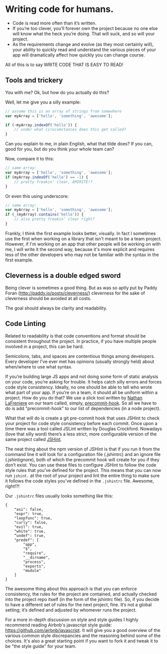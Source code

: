 # Writing code for humans.

- Code is read more often than it’s written. 
- If you’re too clever, you’ll forever own the project because no one else will know what the heck you’re doing. That will suck, and so will your project.
- As the requirements change and evolve (as they most certainly will), your ability to quickly read and understand the various pieces of your app will dramatically affect how quickly you can change course.

All of this is to say WRITE CODE THAT IS EASY TO READ!

## Tools and trickery

You with me? Ok, but how do you actually do this? 

Well, let me give you a silly example:

```javascript
// assume this is an array of strings from somewhere
var myArray = ['hello', 'something', 'awesome']; 

if (~myArray.indexOf('hello')) {
	// under what cirucumstances does this get called?
}
```

Can you explain to me, in plain English, what that tilde does? If you can, good for you, but do you think your whole team can?

Now, compare it to this:

```javascript
// same array:
var myArray = ['hello', 'something', 'awesome']; 
if (myArray.indexOf('hello') == -1) {
	// pretty freakin’ clear, AMIRITE!?
}
```

Or even this using underscore:

```javascript
// same array:
var myArray = ['hello', 'something', 'awesome']; 
if (_(myArray).contains('hello')) {
    // also pretty freakin’ clear right?
}
```

Frankly, I think the first example looks better, visually. In fact I sometimes use the first when working on a library that isn't meant to be a team project. However, if I'm working on an app that other people will be working on with me, I will write it the second way, because it's more explicit and requires less of the other developers who may not be familiar with the syntax in the first example.


## Cleverness is a double edged sword

Being clever is sometimes a good thing. But as was so aptly put by Paddy Foran (http://paddy.io/posts/cleverness/) cleverness for the sake of cleverness should be avoided at all costs. 

The goal should always be clarity and readability.

## Code Linting

Related to readability is that code conventions and format should be consistent throughout the project. In practice, if you have multiple people involved in a project, this can be hard.

Semicolons, tabs, and spaces are contentious things among developers. Every developer I've ever met has opinions (usually strongly held) about when/where to use what syntax.

If you’re building large JS apps and not doing some form of static analysis on your code, you’re asking for trouble. It helps catch silly errors and forces code style consistency. Ideally, no one should be able to tell who wrote what part of your app. If you’re on a team, it should all be uniform within a project. How do you do that? We use a slick tool written by [Nathan LaFreniere](https://twitter.com/quitlahok) on our team called, simply, [precommit-hook](github.com/nlf/precommit-hook). So all we have to do is add "precommit-hook" to our list of dependencies (in a node project).

What that will do is create a git pre-commit hook that uses JSHint to check your project for code style consistency before each commit. Once upon a time there was a tool called JSLint written by Douglas Crockford. Nowadays (love that silly word) there’s a less strict, more configurable version of the same project called [JSHint](http://www.jshint.com/). 

The neat thing about the npm version of JSHint is that if you run it from the command line it will look for a configuration file (.jshintrc) and an ignore file (.jshintignore), both of which the precommit hook will create for you if they don’t exist. You can use these files to configure JSHint to follow the code style rules that you’ve defined for the project. This means that you can now run `jshint.` at the root of your project and lint the entire thing to make sure it follows the code styles you’ve defined in the `.jshintrc` file. Awesome, right!?!

Our `.jshintrc` files usually looks something like this:

    {
        "asi": false,
        "expr": true,
        "loopfunc": true,
        "curly": false,
        "evil": true,
        "white": true,
        “undef": true,
        "predef": [
            "app",
            "$",
            "require",
            "__dirname",
            "process",
            "exports",
            "module"
        ]
    }

The awesome thing about this approach is that you can enforce consistency, the rules for the project are contained, and actually checked into the project repo itself (in the form of the jshintrc file). So, if you decide to have a different set of rules for the next project, fine. It’s not a global setting; it’s defined and adjusted by whomever runs the project.

For a more in-depth discussion on style and style guides I highly recommend reading Airbnb's javascript style guide: https://github.com/airbnb/javascript. It will give you a good overview of the various common style discrepancies and the reasoning behind some of the choices. It's also a great starting point if you want to fork it and tweak it to be "the style guide" for your team.
